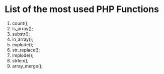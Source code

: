 # List of the most used PHP Functions

1. count();
2. is_array();
3. substr();
4. in_array();
5. explode();
6. str_replace();
7. implode();
8. strlen();
9. array_merge();